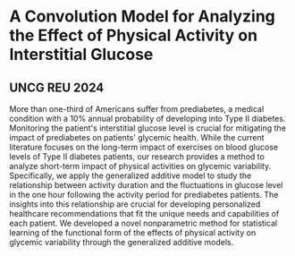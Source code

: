 # A Convolution Model for Analyzing the Effect of Physical Activity on Interstitial Glucose

## UNCG REU 2024

More than one-third of Americans suffer from prediabetes, a medical condition with a 10\% annual probability of developing into Type II diabetes. Monitoring the patient's interstitial glucose level is crucial for mitigating the impact of prediabetes on patients' glycemic health. While the current literature focuses on the long-term impact of exercises on blood glucose levels of Type II diabetes patients, our research provides a method to analyze short-term impact of physical activities on glycemic variability. Specifically, we apply the generalized additive model to study the relationship between activity duration and the fluctuations in glucose level in the one hour following the activity period for prediabetes patients. The insights into this relationship are crucial for developing personalized healthcare recommendations that fit the unique needs and capabilities of each patient. We developed a novel nonparametric method for statistical learning of the functional form of the effects of physical activity on glycemic variability through the generalized additive models.
